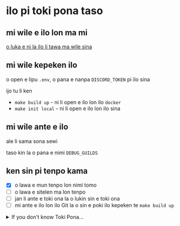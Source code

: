# ilo pi toki pona taso

## mi wile e ilo lon ma mi

[o luka e ni la ilo li tawa ma wile sina](https://discord.com/api/oauth2/authorize?client_id=1098442116931272866&permissions=17892834028624&scope=bot)

## mi wile kepeken ilo

o open e lipu `.env`, o pana e nanpa `DISCORD_TOKEN` pi ilo sina

ijo tu li ken

- `make build up` - ni li open e ilo lon ilo `docker`
- `make init local` - ni li open e ilo lon ilo sina

## mi wile ante e ilo

ale li sama sona sewi

taso kin la o pana e nimi `DEBUG_GUILDS`

## ken sin pi tenpo kama

- [x] o lawa e mun tenpo lon nimi tomo
- [ ] o lawa e sitelen ma lon tenpo
- [ ] jan li ante e toki ona la o lukin sin e toki ona
- [ ] mi ante e ilo lon ilo Git la o sin e poki ilo kepeken te `make build up`

<details>
<summary> If you don't know Toki Pona... </summary>

# Tool for only Toki Pona

## I want the bot in my server

[Click this to add the bot to your server](https://discord.com/api/oauth2/authorize?client_id=1098442116931272866&permissions=17892834028624&scope=bot)

## I want to use the bot

Open the `.env` file and add your `DISCORD_TOKEN`

Then you can execute the bot in one of two ways:

- `make build up` - This will use `docker`
- `make init local` - This will run the bot in your terminal

## I want to change the bot

Everything is the same as the above instructions.

But you should also include `DEBUG_GUILDS` in the `.env` file.

## Future Additions

- [x] Alter a specified channel with the current moon phase
- [ ] o lawa e sitelen ma lon tenpo
- [ ] jan li ante e toki ona la o lukin sin e toki ona
- [ ] mi ante e ilo lon ilo Git la o sin e poki ilo kepeken te `make build up`

</details>
